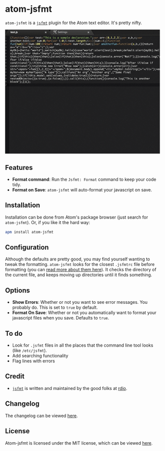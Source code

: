 atom-jsfmt
==========

`atom-jsfmt` is a [`jsfmt`][jsfmt] plugin for the Atom text editor. It's pretty nifty.  

![atom-jsfmt in action](demo.gif)


Features
--------
 - **Format command**: Run the `Jsfmt: Format` command to keep your code tidy.
 - **Format on Save**: `atom-jsfmt` will auto-format your javascript on save.

Installation
------------
Installation can be done from Atom's package browser (just search for `atom-jsfmt`). Or, if you like it the hard way:

```bash
apm install atom-jsfmt
```

Configuration
-------------
Although the defaults are pretty good, you may find yourself wanting to tweak the formatting.
`atom-jsfmt` looks for the closest `.jsfmtrc` file before formatting (you can [read more about them
here](https://github.com/rdio/jsfmt#jsfmtrc)). It checks the directory of the current file,
and keeps moving up directories until it finds something.

Options
-------

 - **Show Errors**: Whether or not you want to see error messages. You probably do.
   This is set to `true` by default.
 - **Format On Save**: Whether or not you automatically want to format your javascript
   files when you save. Defaults to `true`.



To do
-----

 - Look for `.jsfmt` files in all the places that the command line tool looks (like `/etc/jsfmt`). 
 - Add searching functionality
 - Flag lines with errors


Credit
------

 - [`jsfmt`][jsfmt] is written and maintained by the good folks at [rdio][rdio].


Changelog
---------
The changelog can be viewed [here][changelog].


License
-------
Atom-jsfmt is licensed under the MIT license, which can be viewed [here][license].


[jsfmt]:http://rdio.github.io/jsfmt/
[rdio]:https://github.com/rdio
[changelog]:./CHANGELOG.md
[license]:./LICENSE.md
[env]:http://discuss.atom.io/t/atom-command-doesnt-pass-environment-variables-to-atom/1596
